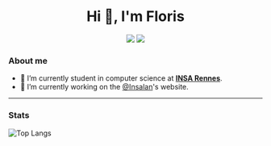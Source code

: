 <h1 align="center">Hi 👋, I'm Floris</h1>

<div align="center">
    <a href="https://www.linkedin.com/in/floris-bartra-5043b1258" title="Floris Bartra"><img al="LinkedIn" src="https://img.shields.io/badge/LinkedIn-0a66c3?logo=linkedin&logoColor=white&style=for-the-badge"></a>
    <a href="https://discordapp.com/users/523827517732159498" title="floflooo10"><img al="Discord" src="https://img.shields.io/badge/Discord-5865f2?logo=discord&logoColor=white&style=for-the-badge"></a>
</div>

### About me 

- 🌱 I’m currently student in computer science at [**INSA Rennes**](https://www.insa-rennes.fr/).
- 🔭 I’m currently working on the [@Insalan](https://github.com/InsaLan/)'s website.

------

### Stats

![Top Langs](https://github-readme-stats.vercel.app/api/top-langs/?username=floflo0&exclude_repo=amberol,dotfiles&layout=normal&theme=dracula)
